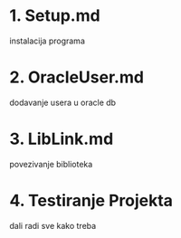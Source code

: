 


# 1. Setup.md 

instalacija programa

# 2. OracleUser.md

dodavanje usera u oracle db

# 3. LibLink.md 

povezivanje biblioteka

# 4. Testiranje Projekta

dali radi sve kako treba



